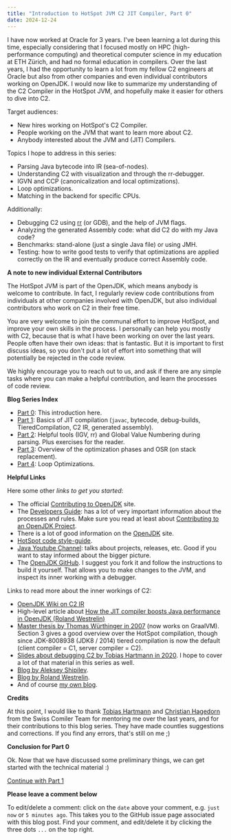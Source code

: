 ```yaml
---
title: "Introduction to HotSpot JVM C2 JIT Compiler, Part 0"
date: 2024-12-24
---
```


I have now worked at Oracle for 3 years. I've been learning a lot during this time, especially considering that I focused mostly on
HPC (high-performance computing) and theoretical computer science in my education at ETH Zürich, and had no formal education in
compilers. Over the last years, I had the opportunity to learn a lot from my fellow C2 engineers at Oracle but also from
other companies and even individual contributors working on OpenJDK. I would now like to summarize my understanding of the
C2 Compiler in the HotSpot JVM, and hopefully make it easier for others to dive into C2.

Target audiences:
- New hires working on HotSpot's C2 Compiler.
- People working on the JVM that want to learn more about C2.
- Anybody interested about the JVM and (JIT) Compilers.

Topics I hope to address in this series:
- Parsing Java bytecode into IR (sea-of-nodes).
- Understanding C2 with visualization and through the rr-debugger.
- IGVN and CCP (canonicalization and local optimizations).
- Loop optimizations.
- Matching in the backend for specific CPUs.

Additionally:
- Debugging C2 using [rr](https://github.com/rr-debugger/rr) (or GDB), and the help of JVM flags.
- Analyzing the generated Assembly code: what did C2 do with my Java code?
- Benchmarks: stand-alone (just a single Java file) or using JMH.
- Testing: how to write good tests to verify that optimizations are applied correctly on the IR and eventually produce correct Assembly code.

**A note to new individual External Contributors**

The HotSpot JVM is part of the OpenJDK, which means anybody is welcome to contribute. In fact, I regularly review code contributions from individuals at other
companies involved with OpenJDK, but also individual contributors who work on C2 in their free time.

You are very welcome to join the communal effort to improve HotSpot, and improve your own skills in the process. I personally can help you mostly with C2, because
that is what I have been working on over the last years.
People often have their own ideas: that is fantastic. But it is important to first discuss ideas, so you don't put a lot of effort into something that will potentially be rejected in the code review.

We highly encourage you to reach out to us, and ask if there are any simple tasks where you can make a helpful contribution, and
learn the processes of code review.

**Blog Series Index**

- [Part 0](https://eme64.github.io/blog/2024/12/24/Intro-to-C2-Part00.html): This introduction here.
- [Part 1](https://eme64.github.io/blog/2024/12/24/Intro-to-C2-Part01.html): Basics of JIT compilation (`javac`, bytecode, debug-builds, TieredCompilation, C2 IR, generated assembly).
- [Part 2](https://eme64.github.io/blog/2024/12/24/Intro-to-C2-Part02.html): Helpful tools (IGV, rr) and Global Value Numbering during parsing. Plus exercises for the reader.
- [Part 3](https://eme64.github.io/blog/2025/01/23/Intro-to-C2-Part03.html): Overview of the optimization phases and OSR (on stack replacement).
- [Part 4](https://eme64.github.io/blog/2025/01/23/Intro-to-C2-Part04.html): Loop Optimizations.

**Helpful Links**

Here some other *links to get you started*:
- The official [Contributing to OpenJDK](https://dev.java/contribute/openjdk/) site.
- The [Developers Guide](https://openjdk.org/guide/): has a lot of very important information about the processes and rules. Make sure you read at least about [Contributing to an OpenJDK Project](https://openjdk.org/guide/#contributing-to-an-openjdk-project).
- There is a lot of good information on the [OpenJDK](https://openjdk.org/) site.
- [HotSpot code style-guide](https://github.com/openjdk/jdk/blob/master/doc/hotspot-style.md).
- [Java Youtube Channel](https://www.youtube.com/Java): talks about projects, releases, etc. Good if you want to stay informed about the bigger picture.
- The [OpenJDK GitHub](https://github.com/openjdk/jdk). I suggest you fork it and follow the instructions to build it yourself. That allows you to make changes to the JVM, and inspect its inner working with a debugger.

Links to read more about the inner workings of C2:
- [OpenJDK Wiki on C2 IR](https://wiki.openjdk.org/display/HotSpot/C2+IR+Graph+and+Nodes)
- High-level article about [How the JIT compiler boosts Java performance in OpenJDK (Roland Westrelin)](https://developers.redhat.com/articles/2021/06/23/how-jit-compiler-boosts-java-performance-openjdk#)
- [Master thesis by Thomas Würthinger in 2007](https://ssw.jku.at/Research/Papers/Wuerthinger07Master/Wuerthinger07Master.pdf) (now works on GraalVM). Section 3 gives a good overview over the HotSpot compilation, though since JDK-8008938 (JDK8 / 2014) tiered compilation is now the default (client compiler = C1, server compiler = C2).
- [Slides about debugging C2 by Tobias Hartmann in 2020](https://cr.openjdk.org/~thartmann/talks/2020-Debugging_HotSpot.pdf). I hope to cover a lot of that material in this series as well.
- [Blog by Aleksey Shipilev](https://shipilev.net/jvm/anatomy-quarks/).
- [Blog by Roland Westrelin](https://developers.redhat.com/author/roland-westrelin).
- And of course [my own blog](https://eme64.github.io/blog/).

**Credits**

At this point, I would like to thank [Tobias Hartmann](https://github.com/TobiHartmann) and [Christian Hagedorn](https://github.com/chhagedorn) from the Swiss Comiler Team
for mentoring me over the last years, and for their contributions to this blog series.
They have made countles suggestions and corrections. If you find any errors, that's still on me ;)

**Conclusion for Part 0**

Ok. Now that we have discussed some preliminary things, we can get started with the technical material :)

[Continue with Part 1](https://eme64.github.io/blog/2024/12/24/Intro-to-C2-Part01.html)

**Please leave a comment below**

To edit/delete a comment: click on the `date` above your comment, e.g. `just now` or `5 minutes ago`.
This takes you to the GitHub issue page associated with this blog post. Find your comment, and edit/delete it
by clicking the three dots `...` on the top right.

<script src="https://utteranc.es/client.js"
        repo="eme64/blog"
        issue-term="pathname"
        theme="github-light"
        crossorigin="anonymous"
        async>
</script>
